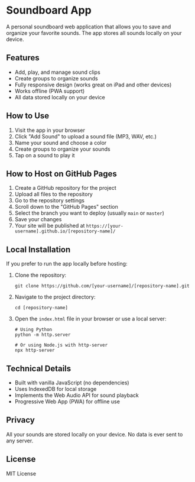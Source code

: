 # Soundboard App

A personal soundboard web application that allows you to save and organize your favorite sounds. The app stores all sounds locally on your device.

## Features

- Add, play, and manage sound clips
- Create groups to organize sounds
- Fully responsive design (works great on iPad and other devices)
- Works offline (PWA support)
- All data stored locally on your device

## How to Use

1. Visit the app in your browser
2. Click "Add Sound" to upload a sound file (MP3, WAV, etc.)
3. Name your sound and choose a color
4. Create groups to organize your sounds
5. Tap on a sound to play it

## How to Host on GitHub Pages

1. Create a GitHub repository for the project
2. Upload all files to the repository
3. Go to the repository settings
4. Scroll down to the "GitHub Pages" section
5. Select the branch you want to deploy (usually `main` or `master`)
6. Save your changes
7. Your site will be published at `https://[your-username].github.io/[repository-name]/`

## Local Installation

If you prefer to run the app locally before hosting:

1. Clone the repository:
   ```
   git clone https://github.com/[your-username]/[repository-name].git
   ```

2. Navigate to the project directory:
   ```
   cd [repository-name]
   ```

3. Open the `index.html` file in your browser or use a local server:
   ```
   # Using Python
   python -m http.server
   
   # Or using Node.js with http-server
   npx http-server
   ```

## Technical Details

- Built with vanilla JavaScript (no dependencies)
- Uses IndexedDB for local storage
- Implements the Web Audio API for sound playback
- Progressive Web App (PWA) for offline use

## Privacy

All your sounds are stored locally on your device. No data is ever sent to any server.

## License

MIT License 